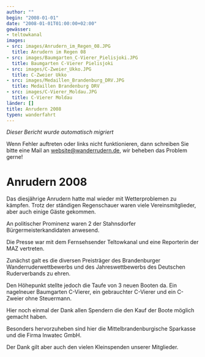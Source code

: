 ```yaml
---
author: ""
begin: "2008-01-01"
date: "2008-01-01T01:00:00+02:00"
gewässer:
- teltowkanal
images:
- src: images/Anrudern_im_Regen_08.JPG
  title: Anrudern im Regen 08
- src: images/Baumgarten_C-Vierer_Pielisjoki.JPG
  title: Baumgarten C-Vierer Pielisjoki
- src: images/C-Zweier_Ukko.JPG
  title: C-Zweier Ukko
- src: images/Medaillen_Brandenburg_DRV.JPG
  title: Medaillen Brandenburg DRV
- src: images/C-Vierer_Moldau.JPG
  title: C-Vierer Moldau
länder: []
title: Anrudern 2008
typen: wanderfahrt
---
```



*Dieser Bericht wurde automatisch migriert*

Wenn Fehler auftreten oder links nicht funktionieren, dann schreiben Sie bitte eine Mail an website@wanderrudern.de, wir beheben das Problem gerne!



# Anrudern 2008


Das diesjährige Anrudern hatte mal wieder mit Wetterproblemen zu kämpfen. Trotz der ständigen Regenschauer waren viele Vereinsmitglieder, aber auch einige Gäste gekommen.

An politischer Prominenz waren 2 der Stahnsdorfer Bürgermeisterkandidaten anwesend.

Die Presse war mit dem Fernsehsender Teltowkanal und eine Reporterin der MAZ vertreten.

Zunächst galt es die diversen Preisträger des Brandenburger Wanderruderwettbewerbs und des Jahreswettbewerbs des Deutschen Ruderverbands zu ehren.

Den Höhepunkt stellte jedoch die Taufe von 3 neuen Booten da. Ein nagelneuer Baumgarten C-Vierer, ein gebrauchter C-Vierer und ein C-Zweier ohne Steuermann.

Hier noch einmal der Dank allen Spendern die den Kauf der Boote möglich gemacht haben.

Besonders hervorzuheben sind hier die Mittelbrandenburgische Sparkasse und die Firma Inwatec GmbH.

Der Dank gilt aber auch den vielen Kleinspenden unserer Mitglieder.
